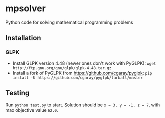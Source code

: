 mpsolver
========

Python code for solving mathematical programming problems


Installation
------------

### GLPK
* Install GLPK version 4.48 (newer ones don't work with PyGLPK): ``wget http://ftp.gnu.org/gnu/glpk/glpk-4.48.tar.gz``
* Install a fork of PyGLPK from https://github.com/cgaray/pyglpk: ``pip install -U https://github.com/cgaray/pyglpk/tarball/master``


Testing
-------

Run ``python test.py`` to start. Solution should be ``x = 3, y = -1, z = 7``, with max objective value ``62.0``.
